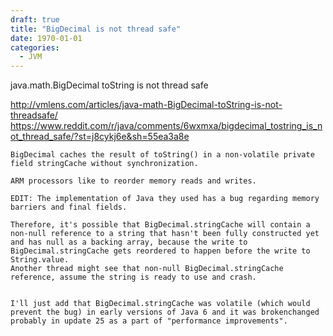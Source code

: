 ```yaml
---
draft: true
title: "BigDecimal is not thread safe"
date: 1970-01-01
categories:
  - JVM
---
```


java.­math.­BigDecimal toString is not thread safe

http://vmlens.com/articles/java-math-BigDecimal-toString-is-not-threadsafe/
https://www.reddit.com/r/java/comments/6wxmxa/bigdecimal_tostring_is_not_thread_safe/?st=j8cykj6e&sh=55ea3a8e

    BigDecimal caches the result of toString() in a non-volatile private field stringCache without synchronization.

    ARM processors like to reorder memory reads and writes.

    EDIT: The implementation of Java they used has a bug regarding memory barriers and final fields.

    Therefore, it's possible that BigDecimal.stringCache will contain a non-null reference to a string that hasn't been fully constructed yet and has null as a backing array, because the write to BigDecimal.stringCache gets reordered to happen before the write to String.value.
    Another thread might see that non-null BigDecimal.stringCache reference, assume the string is ready to use and crash.


    I'll just add that BigDecimal.stringCache was volatile (which would prevent the bug) in early versions of Java 6 and it was brokenchanged probably in update 25 as a part of "performance improvements".
